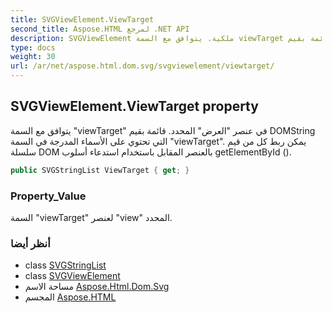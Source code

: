 ```yaml
---
title: SVGViewElement.ViewTarget
second_title: Aspose.HTML لمرجع .NET API
description: SVGViewElement ملكية. يتوافق مع السمة viewTarget في عنصر العرض المحدد. قائمة بقيم DOMString التي تحتوي على الأسماء المدرجة في السمة viewTarget. يمكن ربط كل من قيم سلسلة DOM بالعنصر المقابل باستخدام استدعاء أسلوب getElementById .
type: docs
weight: 30
url: /ar/net/aspose.html.dom.svg/svgviewelement/viewtarget/
---
```

## SVGViewElement.ViewTarget property

يتوافق مع السمة "viewTarget" في عنصر "العرض" المحدد. قائمة بقيم DOMString التي تحتوي على الأسماء المدرجة في السمة "viewTarget". يمكن ربط كل من قيم سلسلة DOM بالعنصر المقابل باستخدام استدعاء أسلوب getElementById ().

```csharp
public SVGStringList ViewTarget { get; }
```

### Property_Value

السمة "viewTarget" لعنصر "view" المحدد.

### أنظر أيضا

* class [SVGStringList](../../../aspose.html.dom.svg.datatypes/svgstringlist/)
* class [SVGViewElement](../)
* مساحة الاسم [Aspose.Html.Dom.Svg](../../svgviewelement/)
* المجسم [Aspose.HTML](../../../)


